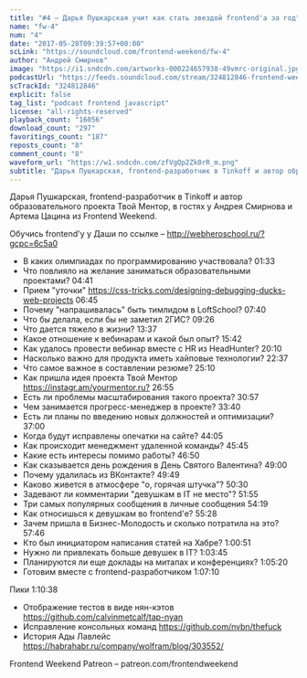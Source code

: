 ```yaml
---
title: "#4 – Дарья Пушкарская учит как стать звездой frontend'а за год"
name: "fw-4"
num: "4"
date: "2017-05-28T09:39:57+00:00"
scLink: "https://soundcloud.com/frontend-weekend/fw-4"
author: "Андрей Смирнов"
image: "https://i1.sndcdn.com/artworks-000224657938-49vmrc-original.jpg"
podcastUrl: "https://feeds.soundcloud.com/stream/324812846-frontend-weekend-fw-4.m4a"
scTrackId: "324812846"
explicit: false
tag_list: "podcast frontend javascript"
license: "all-rights-reserved"
playback_count: "16056"
download_count: "297"
favoritings_count: "187"
reposts_count: "8"
comment_count: "8"
waveform_url: "https://w1.sndcdn.com/zfVgQp2Zk0rR_m.png"
subtitle: "Дарья Пушкарская, frontend-разработчик в Tinkoff и автор образовательного проекта Твой Ментор, в гостях у Андрея Смирнова и Артема Цацина из Frontend Weekend."
---
```


Дарья Пушкарская, frontend-разработчик в Tinkoff и автор образовательного проекта Твой Ментор, в гостях у Андрея Смирнова и Артема Цацина из Frontend Weekend.

Обучись frontend'у у Даши по ссылке – <http://webheroschool.ru/?gcpc=6c5a0>

- В каких олимпиадах по программированию участвовала? <timecode sec="93">01:33</timecode>
- Что повлияло на желание заниматься образовательными проектами? <timecode sec="281">04:41</timecode>
- Прием "уточки" <https://css-tricks.com/designing-debugging-ducks-web-projects> <timecode sec="405">06:45</timecode>
- Почему "напрашивалась" быть тимлидом в LoftSchool? <timecode sec="460">07:40</timecode>
- Что бы делала, если бы не заметил 2ГИС? <timecode sec="566">09:26</timecode>
- Что дается тяжело в жизни? <timecode sec="817">13:37</timecode>
- Какое отношение к вебинарам и какой был опыт? <timecode sec="942">15:42</timecode>
- Как удалось провести вебинар вместе с HR из HeadHunter? <timecode sec="1210">20:10</timecode>
- Насколько важно для продукта иметь хайповые технологии? <timecode sec="1357">22:37</timecode>
- Что самое важное в составлении резюме? <timecode sec="1510">25:10</timecode>
- Как пришла идея проекта Твой Ментор <https://instagr.am/yourmentor.ru?> <timecode sec="1615">26:55</timecode>
- Есть ли проблемы масштабирования такого проекта? <timecode sec="1857">30:57</timecode>
- Чем занимается прогресс-менеджер в проекте? <timecode sec="2020">33:40</timecode>
- Есть ли планы по введению новых должностей и оптимизации? <timecode sec="2220">37:00</timecode>
- Когда будут исправлены опечатки на сайте? <timecode sec="2645">44:05</timecode>
- Как происходит менеджмент удаленной команды? <timecode sec="2745">45:45</timecode>
- Какие есть интересы помимо работы? <timecode sec="2810">46:50</timecode>
- Как сказывается день рождения в День Святого Валентина? <timecode sec="2940">49:00</timecode>
- Почему удалилась из ВКонтакте? <timecode sec="2989">49:49</timecode>
- Каково живется в атмосфере "о, горячая штучка"? <timecode sec="3030">50:30</timecode>
- Задевают ли комментарии "девушкам в IT не место"? <timecode sec="3115">51:55</timecode>
- Три самых популярных сообщения в личные сообщения <timecode sec="3259">54:19</timecode>
- Как относишься к девушкам во frontend'е? <timecode sec="3328">55:28</timecode>
- Зачем пришла в Бизнес-Молодость и сколько потратила на это? <timecode sec="3466">57:46</timecode>
- Кто был инициатором написания статей на Хабре? <timecode sec="3651">1:00:51</timecode>
- Нужно ли привлекать больше девушек в IT? <timecode sec="3825">1:03:45</timecode>
- Планируются ли еще доклады на митапах и конференциях? <timecode sec="3920">1:05:20</timecode>
- Готовим вместе с frontend-разработчиком <timecode sec="4030">1:07:10</timecode>

Пики <timecode sec="4238">1:10:38</timecode>

- Отображение тестов в виде нян-кэтов <https://github.com/calvinmetcalf/tap-nyan>
- Исправление консольных команд <https://github.com/nvbn/thefuck>
- История Ады Лавлейс <https://habrahabr.ru/company/wolfram/blog/303552/>

Frontend Weekend Patreon – patreon.com/frontendweekend
